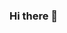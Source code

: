 ### Hi there 👋

<!--
**agngwrnt/agngwrnt** is a ✨ _special_ ✨ repository because its `README.md` (this file) appears on your GitHub profile.

Here are some ideas to get you started:

### 🔭 I’m currently working on Site Reliability Engineer
### 🌱 I’m currently learning Full Stack or Software Engineer
### 👯 I’m looking to collaborate on open-source projects related to environmental sustainability.
### 🤔 I’m looking for help with setting up a secure server for development web applications.
### 💬 Ask me about my experiences in DevOps community
### 📫 How to reach me: Feel free to email me at agungwiranata02@gmail.com or connect on LinkedIn https://www.linkedin.com/in/agngwrnt/.
### 😄 Pronouns: He
